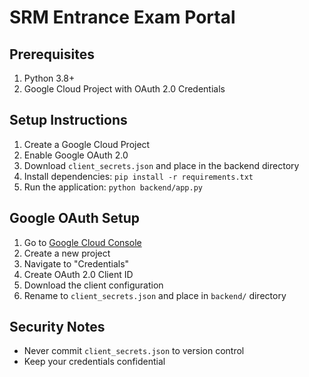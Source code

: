 # SRM Entrance Exam Portal

## Prerequisites
1. Python 3.8+
2. Google Cloud Project with OAuth 2.0 Credentials

## Setup Instructions
1. Create a Google Cloud Project
2. Enable Google OAuth 2.0
3. Download `client_secrets.json` and place in the backend directory
4. Install dependencies: `pip install -r requirements.txt`
5. Run the application: `python backend/app.py`

## Google OAuth Setup
1. Go to [Google Cloud Console](https://console.cloud.google.com/)
2. Create a new project
3. Navigate to "Credentials"
4. Create OAuth 2.0 Client ID
5. Download the client configuration
6. Rename to `client_secrets.json` and place in `backend/` directory

## Security Notes
- Never commit `client_secrets.json` to version control
- Keep your credentials confidential
